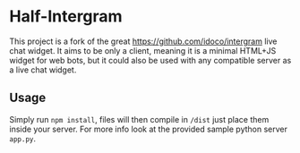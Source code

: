 # Half-Intergram
This project is a fork of the great https://github.com/idoco/intergram live chat widget. It aims to be only a client, meaning it is a minimal HTML+JS widget for web bots, but it could also be used with any compatible server as a live chat widget.

## Usage
Simply run `npm install`, files will then compile in `/dist` just place them inside your server.
For more info look at the provided sample python server `app.py`.
